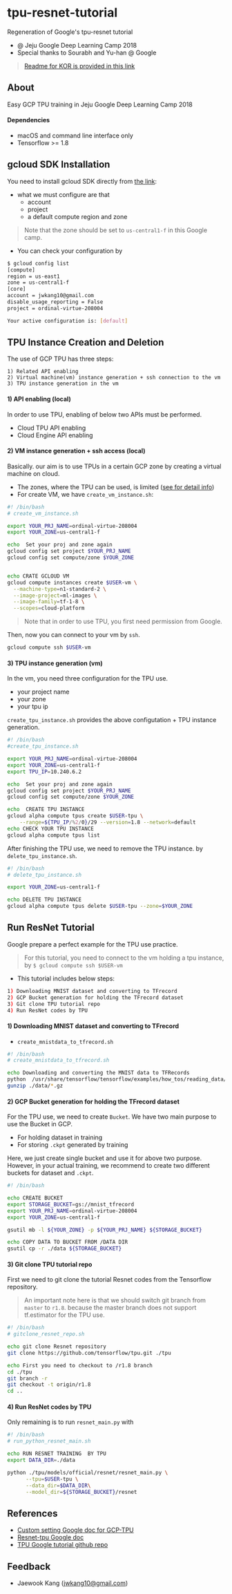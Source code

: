 # tpu-resnet-tutorial
Regeneration of Google's tpu-resnet tutorial
- @ Jeju Google Deep Learning Camp 2018
- Special thanks to Sourabh and Yu-han @ Google


> [Readme for KOR is provided in this link](https://docs.google.com/document/d/1WSs8nn9Z-ViG-j2nRQfEFzxMqnviPJ2lOibocmRCssk/edit#heading=h.3winycxo9ejn)

## About
Easy GCP TPU training in Jeju Google Deep Learning Camp 2018

#### Dependencies
- macOS and command line interface only
- Tensorflow >= 1.8



## gcloud SDK Installation 
You need to install gcloud SDK directly from [the link](https://cloud.google.com/sdk/docs/quickstart-macos):

- what we must configure are that
    - account
    - project
    - a default compute region and zone
    
> Note that the zone should be set to `us-central1-f` in this Google camp.
- You can check your configuration by 
```bash
$ gcloud config list
[compute]
region = us-east1
zone = us-central1-f
[core]
account = jwkang10@gmail.com
disable_usage_reporting = False
project = ordinal-virtue-208004

Your active configuration is: [default]
``` 


## TPU Instance Creation and Deletion
The use of GCP TPU has three steps:

```
1) Related API enabling 
2) Virtual machine(vm) instance generation + ssh connection to the vm
3) TPU instance generation in the vm
```

#### 1) API enabling (local)
In order to use TPU, enabling of below two APIs must be performed.
- Cloud TPU API enabling  
- Cloud Engine API enabling

#### 2) VM instance generation + ssh access (local)
Basically. our aim is to use TPUs in a certain GCP zone 
by creating a virtual machine on cloud.
- The zones, where the TPU can be used, is limited ([see for detail info](https://cloud.google.com/tpu/docs/regions))
- For create VM, we have `create_vm_instance.sh`:
```bash
#! /bin/bash
# create_vm_instance.sh

export YOUR_PRJ_NAME=ordinal-virtue-208004
export YOUR_ZONE=us-central1-f

echo  Set your proj and zone again
gcloud config set project $YOUR_PRJ_NAME
gcloud config set compute/zone $YOUR_ZONE


echo CRATE GCLOUD VM
gcloud compute instances create $USER-vm \
  --machine-type=n1-standard-2 \
  --image-project=ml-images \
  --image-family=tf-1-8 \
  --scopes=cloud-platform
```
> Note that in order to use TPU, you first need permission from Google. 

Then, now you can connect to your vm by `ssh`.

```bash
gcloud compute ssh $USER-vm
```
#### 3) TPU instance generation (vm)
In the vm, you need three configuration for the TPU use.
- your project name
- your zone
- your tpu ip 

`create_tpu_instance.sh` provides the above configutation + TPU instance generation.

```bash
#! /bin/bash
#create_tpu_instance.sh

export YOUR_PRJ_NAME=ordinal-virtue-208004
export YOUR_ZONE=us-central1-f
export TPU_IP=10.240.6.2

echo  Set your proj and zone again
gcloud config set project $YOUR_PRJ_NAME
gcloud config set compute/zone $YOUR_ZONE

echo  CREATE TPU INSTANCE
gcloud alpha compute tpus create $USER-tpu \
	--range=${TPU_IP/%2/0}/29 --version=1.8 --network=default
echo CHECK YOUR TPU INSTANCE
gcloud alpha compute tpus list
```

After finishing the TPU use, we need to remove the TPU instance.
by `delete_tpu_instance.sh`.

```bash
#! /bin/bash
# delete_tpu_instance.sh

export YOUR_ZONE=us-central1-f

echo DELETE TPU INSTANCE
gcloud alpha compute tpus delete $USER-tpu --zone=$YOUR_ZONE
```

## Run ResNet Tutorial 
Google prepare a perfect example for the TPU use practice. 
> For this tutorial, you need to connect to the vm holding a tpu instance,  by 
`$ gcloud compute ssh $USER-vm` 


- This tutorial includes below steps:

```bash
1) Downloading MNIST dataset and converting to TFrecord
2) GCP Bucket generation for holding the TFrecord dataset
3) Git clone TPU tutorial repo 
4) Run ResNet codes by TPU 
```

#### 1) Downloading MNIST dataset and converting to TFrecord
- `create_mnistdata_to_tfrecord.sh`

```bash
#! /bin/bash
# create_mnistdata_to_tfrecord.sh

echo Downloading and converting the MNIST data to TFRecords
python  /usr/share/tensorflow/tensorflow/examples/how_tos/reading_data/convert_to_records.py --directory=./data
gunzip ./data/*.gz
```

#### 2) GCP Bucket generation for holding the TFrecord dataset
For the TPU use, we need to create `Bucket`. We have two main purpose to use the Bucket in GCP. 
- For holding dataset in training
- For storing `.ckpt` generated by training

Here, we just create single bucket and use it for above two purpose. 
However, in your actual training, we recommend to create two different buckets for dataset and `.ckpt`. 

```bash
#! /bin/bash

echo CREATE BUCKET
export STORAGE_BUCKET=gs://mnist_tfrecord
export YOUR_PRJ_NAME=ordinal-virtue-208004
export YOUR_ZONE=us-central1-f

gsutil mb -l ${YOUR_ZONE} -p ${YOUR_PRJ_NAME} ${STORAGE_BUCKET}

echo COPY DATA TO BUCKET FROM /DATA DIR
gsutil cp -r ./data ${STORAGE_BUCKET}
```


#### 3) Git clone TPU tutorial repo 
First we need to git clone the tutorial Resnet codes from the Tensorflow repository.
>An important note here is that we should switch git branch from `master` to `r1.8`.
because the master branch does not support tf.estimator for the TPU use. 

```bash
#! /bin/bash
# gitclone_resnet_repo.sh

echo git clone Resnet repository
git clone https://github.com/tensorflow/tpu.git ./tpu

echo First you need to checkout to /r1.8 branch
cd ./tpu
git branch -r
git checkout -t origin/r1.8
cd ..
```

#### 4) Run ResNet codes by TPU 
Only remaining is to run `resnet_main.py` with 

```bash
#! /bin/bash
# run_python_resnet_main.sh

echo RUN RESNET TRAINING  BY TPU
export DATA_DIR=./data

python ./tpu/models/official/resnet/resnet_main.py \
	  --tpu=$USER-tpu \
	  --data_dir=$DATA_DIR\
	  --model_dir=${STORAGE_BUCKET}/resnet
```



## References
- [Custom setting Google doc for GCP-TPU](https://cloud.google.com/tpu/docs/custom-setup)
- [Resnet-tpu Google doc](https://cloud.google.com/tpu/docs/tutorials/resnet)
- [TPU Google tutorial github repo](https://github.com/tensorflow/tpu/tree/master/models/official/resnet
)

## Feedback
- Jaewook Kang (jwkang10@gmail.com)